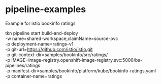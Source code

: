 # pipeline-examples

Example for istio bookinfo ratings

tkn pipeline start build-and-deploy \
    -w name=shared-workspace,claimName=source-pvc \
    -p deployment-name=ratings-v1 \
    -p git-url=https://github.com/istio/istio.git \
    -p git-context-dir=samples/bookinfo/src/ratings/ \
    -p IMAGE=image-registry.openshift-image-registry.svc:5000/bs-pipelines/ratings \
    -p manifest-dir=samples/bookinfo/platform/kube/bookinfo-ratings.yaml \
    -p container-name=ratings
